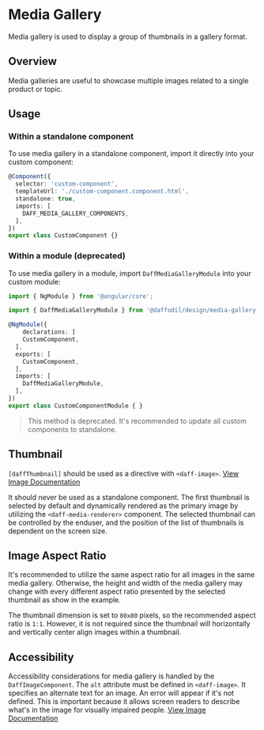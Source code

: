# Media Gallery
Media gallery is used to display a group of thumbnails in a gallery format.

## Overview
Media galleries are useful to showcase multiple images related to a single product or topic.

## Usage

### Within a standalone component
To use media gallery in a standalone component, import it directly into your custom component:

```ts
@Component({
  selector: 'custom-component',
  templateUrl: './custom-component.component.html',
  standalone: true,
  imports: [
    DAFF_MEDIA_GALLERY_COMPONENTS,
  ],
})
export class CustomComponent {}
```

### Within a module (deprecated)
To use media gallery in a module, import `DaffMediaGalleryModule` into your custom module:

```ts
import { NgModule } from '@angular/core';

import { DaffMediaGalleryModule } from '@daffodil/design/media-gallery';

@NgModule({
	declarations: [
    CustomComponent,
  ],
  exports: [
    CustomComponent,
  ],
  imports: [
    DaffMediaGalleryModule,
  ],
})
export class CustomComponentModule { }
```

> This method is deprecated. It's recommended to update all custom components to standalone.

## Thumbnail
`[daffThumbnail]` should be used as a directive with `<daff-image>`. [View Image Documentation](/libs/design/image/README.md)

It should never be used as a standalone component. The first thumbnail is selected by default and dynamically rendered as the primary image by utilizing the `<daff-media-renderer>` component. The selected thumbnail can be controlled by the enduser, and the position of the list of thumbnails is dependent on the screen size.

<design-land-example-viewer-container example="basic-media-gallery"></design-land-example-viewer-container>

## Image Aspect Ratio
It's recommended to utilize the same aspect ratio for all images in the same media gallery. Otherwise, the height and width of the media gallery may change with every different aspect ratio presented by the selected thumbnail as show in the example.

The thumbnail dimension is set to `80x80` pixels, so the recommended aspect ratio is `1:1`. However, it is not required since the thumbnail will horizontally and vertically center align images within a thumbnail.

<design-land-example-viewer-container example="mismatched-sizes-media-gallery"></design-land-example-viewer-container>

## Accessibility
Accessibility considerations for media gallery is handled by the `DaffImageComponent`. The `alt` attribute must be defined in `<daff-image>`. It specifies an alternate text for an image. An error will appear if it's not defined. This is important because it allows screen readers to describe what's in the image for visually impaired people. [View Image Documentation](/libs/design/image/README.md)